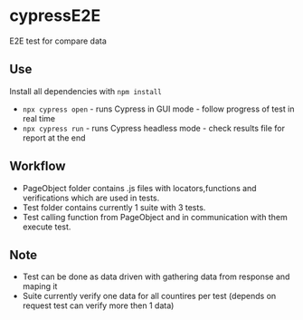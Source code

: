 # cypressE2E
E2E test for compare data

## Use

Install all dependencies with `npm install`

* `npx cypress open` - runs Cypress in GUI mode - follow progress of test in real time
* `npx cypress run` - runs Cypress headless mode - check results file for report at the end

## Workflow

* PageObject folder contains .js files with locators,functions and verifications which are used in tests.
* Test folder contains currently 1 suite with 3 tests.
* Test calling function from PageObject and in communication with them execute test.

## Note

* Test can be done as data driven with gathering data from response and maping it
* Suite currently verify one data for all countires per test (depends on request test can verify more then 1 data)